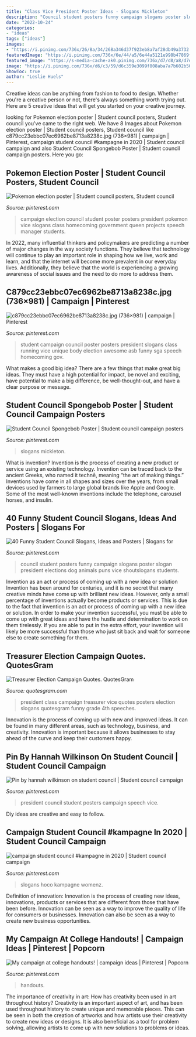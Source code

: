 ```yaml
---
title: "Class Vice President Poster Ideas - Slogans Mickleton"
description: "Council student posters funny campaign slogans poster slogan president elections dog animals puns vice shoutslogans students"
date: "2022-10-24"
categories:
- "ideas"
tags: ["ideas"]
images:
- "https://i.pinimg.com/736x/26/8a/34/268a346d37f923eb8a7af28db49a3732.jpg"
featuredImage: "https://i.pinimg.com/736x/6e/44/a5/6e44a5121e998b47869f0608a1dc0eca.jpg"
featured_image: "https://s-media-cache-ak0.pinimg.com/736x/d7/d8/a8/d7d8a85329a3690e2d164d13d510a686.jpg"
image: "https://i.pinimg.com/736x/d6/c3/59/d6c359e3099f808aba7a7b602b50e721.jpg"
ShowToc: true
author: "Leslie Huels"
---
```



Creative ideas can be anything from fashion to food to design. Whether you're a creative person or not, there's always something worth trying out. Here are 5 creative ideas that will get you started on your creative journey.

	

		
looking for Pokemon election poster | Student council posters, Student council you've came to the right web. We have 8 Images about Pokemon election poster | Student council posters, Student council like c879cc23ebbc07ec6962be8713a8238c.jpg (736×981) | campaign | Pinterest, campaign student council #kampagne in 2020 | Student council campaign and also Student Council Spongebob Poster | Student council campaign posters. Here you go:
		
    
## Pokemon Election Poster | Student Council Posters, Student Council

<img loading=lazy src="https://i.pinimg.com/736x/3f/f6/75/3ff675e423701efda4684ee60c06b52d--election-campaign-ideas-campaign-manager.jpg" onerror="this.onerror=null;this.src='https://tse1.mm.bing.net/th?id=OIP.dylOVlhUEoZFXfDsyog35wHaNL&amp;pid=15.1';" alt="Pokemon election poster | Student council posters, Student council">

_Source: pinterest.com_

>campaign election council student poster posters president pokemon vice slogans class homecoming government queen projects speech manager students. 

	

In 2022, many influential thinkers and policymakers are predicting a number of major changes in the way society functions. They believe that technology will continue to play an important role in shaping how we live, work and learn, and that the internet will become more prevalent in our everyday lives. Additionally, they believe that the world is experiencing a growing awareness of social issues and the need to do more to address them.

    
## C879cc23ebbc07ec6962be8713a8238c.jpg (736×981) | Campaign | Pinterest

<img loading=lazy src="https://s-media-cache-ak0.pinimg.com/736x/cb/75/69/cb7569dd015c3fc243544509055399a3--school-campaign-posters-campaign-slogans.jpg" onerror="this.onerror=null;this.src='https://tse1.mm.bing.net/th?id=OIP.dqWRfpyTUPd7HSsBtOXzKAHaJ3&amp;pid=15.1';" alt="c879cc23ebbc07ec6962be8713a8238c.jpg (736×981) | campaign | Pinterest">

_Source: pinterest.com_

>student campaign council poster posters president slogans class running vice unique body election awesome asb funny sga speech homecoming gov. 

	

What makes a good big idea?
There are a few things that make great big ideas. They must have a high potential for impact, be novel and exciting, have potential to make a big difference, be well-thought-out, and have a clear purpose or message.

    
## Student Council Spongebob Poster | Student Council Campaign Posters

<img loading=lazy src="https://i.pinimg.com/736x/a5/de/f6/a5def604ebf0639fe8c60e4244e2d2d0.jpg" onerror="this.onerror=null;this.src='https://tse2.mm.bing.net/th?id=OIP.Y7S14FLL6pQvhGHPLSx6nwHaJ3&amp;pid=15.1';" alt="Student Council Spongebob Poster | Student council campaign posters">

_Source: pinterest.com_

>slogans mickleton. 

	

What is invention?
Invention is the process of creating a new product or service using an existing technology. Invention can be traced back to the ancient Greeks, who named it technē, meaning “the art of making things.” Inventions have come in all shapes and sizes over the years, from small devices used by farmers to large global brands like Apple and Google. Some of the most well-known inventions include the telephone, carousel horses, and insulin.

    
## 40 Funny Student Council Slogans, Ideas And Posters | Slogans For

<img loading=lazy src="https://i.pinimg.com/736x/6e/44/a5/6e44a5121e998b47869f0608a1dc0eca.jpg" onerror="this.onerror=null;this.src='https://tse1.mm.bing.net/th?id=OIP.mSXFR9XUIMUHNlBb1hinGwAAAA&amp;pid=15.1';" alt="40 Funny Student Council Slogans, Ideas and Posters | Slogans for">

_Source: pinterest.com_

>council student posters funny campaign slogans poster slogan president elections dog animals puns vice shoutslogans students. 

	

Invention as an act or process of coming up with a new idea or solution
Invention has been around for centuries, and it is no secret that many creative minds have come up with brilliant new ideas. However, only a small percentage of inventions actually become products or services. This is due to the fact that invention is an act or process of coming up with a new idea or solution. In order to make your invention successful, you must be able to come up with great ideas and have the hustle and determination to work on them tirelessly. If you are able to put in the extra effort, your invention will likely be more successful than those who just sit back and wait for someone else to create something for them.

    
## Treasurer Election Campaign Quotes. QuotesGram

<img loading=lazy src="https://cdn.quotesgram.com/img/39/60/1300505721-photo-copy-8-e1318254608543-764x1024.jpg" onerror="this.onerror=null;this.src='https://tse2.mm.bing.net/th?id=OIP.yV8shcCRpbs4Pw9w4T0loQHaJ7&amp;pid=15.1';" alt="Treasurer Election Campaign Quotes. QuotesGram">

_Source: quotesgram.com_

>president class campaign treasurer vice quotes posters election slogans quotesgram funny grade 4th speeches. 

	

Innovation is the process of coming up with new and improved ideas. It can be found in many different areas, such as technology, business, and creativity. Innovation is important because it allows businesses to stay ahead of the curve and keep their customers happy.

    
## Pin By Hannah Wilkinson On Student Council | Student Council Campaign

<img loading=lazy src="https://i.pinimg.com/736x/d6/c3/59/d6c359e3099f808aba7a7b602b50e721.jpg" onerror="this.onerror=null;this.src='https://tse1.mm.bing.net/th?id=OIP.tdECXCwzv_Ng4faoxU-vPwHaJ3&amp;pid=15.1';" alt="Pin by hannah wilkinson on student council | Student council campaign">

_Source: pinterest.com_

>president council student posters campaign speech vice. 

	

Diy ideas are creative and easy to follow.

    
## Campaign Student Council #kampagne In 2020 | Student Council Campaign

<img loading=lazy src="https://i.pinimg.com/736x/26/8a/34/268a346d37f923eb8a7af28db49a3732.jpg" onerror="this.onerror=null;this.src='https://tse1.mm.bing.net/th?id=OIP.-Cbit3WayEaggAiSvEvx1wHaJ3&amp;pid=15.1';" alt="campaign student council #kampagne in 2020 | Student council campaign">

_Source: pinterest.com_

>slogans hoco kampagne womenz. 

	

Definition of innovation:
Innovation is the process of creating new ideas, innovations, products or services that are different from those that have been before. Innovation can be seen as a way to improve the quality of life for consumers or businesses. Innovation can also be seen as a way to create new business opportunities.

    
## My Campaign At College Handouts! | Campaign Ideas | Pinterest | Popcorn

<img loading=lazy src="https://s-media-cache-ak0.pinimg.com/736x/d7/d8/a8/d7d8a85329a3690e2d164d13d510a686.jpg" onerror="this.onerror=null;this.src='https://tse1.mm.bing.net/th?id=OIP.U6L8dPOssAZWdJ21i6kFPgHaJ3&amp;pid=15.1';" alt="My campaign at college handouts! | campaign ideas | Pinterest | Popcorn">

_Source: pinterest.com_

>handouts. 

	

The importance of creativity in art: How has creativity been used in art throughout history?
Creativity is an important aspect of art, and has been used throughout history to create unique and memorable pieces. This can be seen in both the creation of artworks and how artists use their creativity to create new ideas or designs. It is also beneficial as a tool for problem solving, allowing artists to come up with new solutions to problems or ideas.


